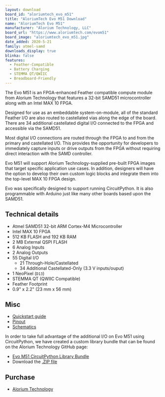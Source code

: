 ```yaml
---
layout: download
board_id: "aloriumtech_evo_m51"
title: "AloriumTech Evo M51 Download"
name: "AloriumTech Evo M51"
manufacturer: "Alorium Technology, LLC"
board_url: "https://www.aloriumtech.com/evom51"
board_image: "aloriumtech_evo_m51.jpg"
date_added: 2020-5-21
family: atmel-samd
downloads_display: true
blinka: false
features:
  - Feather-Compatible
  - Battery Charging
  - STEMMA QT/QWIIC
  - Breadboard-Friendly
---
```


The Evo M51 is an FPGA-enhanced Feather compatible compute module from Alorium Technology that features a 32-bit SAMD51 microcontroller along with an Intel MAX 10 FPGA.  

Designed for use as an embeddable system-on-module, all of the standard Feather I/O are also routed to castellated vias along the edge of the board. There are 34 additional castellated digital I/O connected to the FPGA and accessible via the SAMD51.

Most digital I/O connections are routed through the FPGA to and from the primary and castellated I/O. This provides the opportunity for developers to immediately capture inputs or drive outputs from the FPGA without requiring direct interaction with the SAMD controller.  

Evo M51 will support Alorium Technology-supplied pre-built FPGA images that target specific application use cases. In addition, designers will have the option to develop their own custom logic blocks and integrate them into the top-level MAX 10 FPGA design.

Evo was specifically designed to support running CircuitPython. It is also programmable with Arduino just like many other boards based upon the SAMD51.

## Technical details

- Atmel SAMD51 32-bit ARM Cortex-M4 Microcontroller
- Intel MAX 10 FPGA
- 512 KB FLASH and 192 KB RAM
- 2 MB External QSPI FLASH
- 6 Analog Inputs
- 2 Analog Outputs
- 55 Digital I/O
  - 21 Through-Hole/Castellated
  - 34 Additional Castellated-Only (3.3 V inputs/ouput)
- 1 NeoPixel (`D13`)
- STEMMA QT (QWIIC Compatible)
- Feather Footprint
- 0.9" x 2.2" (23 mm x 56 mm)

## Misc

* [Quickstart guide](https://aloriumtech.com/evom51-quickstart/)
* [Pinout](https://aloriumtech.com/documents/Evo_M51_PinMap.pdf) 
* [Schematics](https://aloriumtech.com/documents/Evo_M51_Schematic.pdf)

In order to take full advantage of the additional I/O on Evo M51 using CircuitPython, we have created a custom library bundle that can be found on the Alorium Technology GitHub page:

- [Evo M51 CircuitPython Library Bundle](https://github.com/AloriumTechnology/AloriumTech_CircuitPython_EvoM51)
- Download the [.ZIP file](https://github.com/AloriumTechnology/AloriumTech_CircuitPython_EvoM51/archive/master.zip)

## Purchase

* [Alorium Technology](https://www.aloriumtech.com/evom51-buy/)
